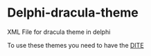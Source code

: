 # Delphi-dracula-theme
XML File for dracula theme in delphi


To use these themes you need to have the [DITE](https://github.com/RRUZ/delphi-ide-theme-editor)
